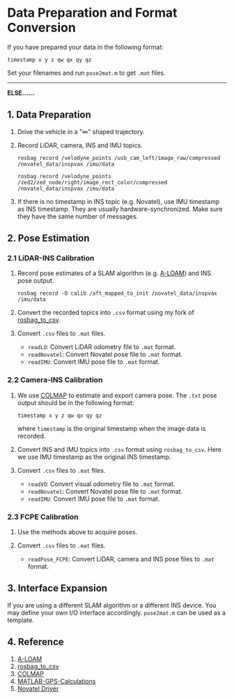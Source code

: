# Data Preparation and Format Conversion

If you have prepared your data in the following format:

```text
timestamp x y z qw qx qy qz
```

Set your filenames and run `pose2mat.m` to get `.mat` files.

------

**ELSE......**

## 1. Data Preparation

1. Drive the vehicle in a "$\infty$" shaped trajectory.
2. Record LiDAR, camera, INS and IMU topics.

    ```shell
    rosbag record /velodyne_points /usb_cam_left/image_raw/compressed /novatel_data/inspvax /imu/data
    ```

    ```shell
    rosbag record /velodyne_points /zed2/zed_node/right/image_rect_color/compressed /novatel_data/inspvax /imu/data
    ```

3. If there is no timestamp in INS topic (e.g. Novatel), use IMU timestamp as INS timestamp. They are usually hardware-synchronized. Make sure they have the same number of messages.

## 2. Pose Estimation

### 2.1 LiDAR-INS Calibration

1. Record pose estimates of a SLAM algorithm (e.g. [A-LOAM](https://github.com/HKUST-Aerial-Robotics/A-LOAM)) and INS pose output.

    ```shell
    rosbag record -O calib /aft_mapped_to_init /novatel_data/inspvax /imu/data
    ```

2. Convert the recorded topics into `.csv` format using my fork of [rosbag_to_csv](https://github.com/zxl19/rosbag_to_csv).
3. Convert `.csv` files to `.mat` files.

    - `readLO`: Convert LiDAR odometry file to `.mat` format.
    - `readNovatel`: Convert Novatel pose file to `.mat` format.
    - `readIMU`: Convert IMU pose file to `.mat` format.

### 2.2 Camera-INS Calibration

1. We use [COLMAP](https://github.com/colmap/colmap) to estimate and export camera pose. The `.txt` pose output should be in the following format:

    ```text
    timestamp x y z qw qx qy qz
    ```

    where `timestamp` is the original timestamp when the image data is recorded.

2. Convert INS and IMU topics into `.csv` format using `rosbag_to_csv`. Here we use IMU timestamp as the original INS timestamp.
3. Convert `.csv` files to `.mat` files.

    - `readVO`: Convert visual odometry file to `.mat` format.
    - `readNovatel`: Convert Novatel pose file to `.mat` format.
    - `readIMU`: Convert IMU pose file to `.mat` format.

### 2.3 FCPE Calibration

1. Use the methods above to acquire poses.
2. Convert `.csv` files to `.mat` files.

    - `readPose_FCPE`: Convert LiDAR, camera and INS pose files to `.mat` format.

## 3. Interface Expansion

If you are using a different SLAM algorithm or a different INS device. You may define your own I/O interface accordingly. `pose2mat.m` can be used as a template.

## 4. Reference

1. [A-LOAM](https://github.com/HKUST-Aerial-Robotics/A-LOAM)
2. [rosbag_to_csv](https://github.com/AtsushiSakai/rosbag_to_csv)
3. [COLMAP](https://github.com/colmap/colmap)
4. [MATLAB-GPS-Calculations](https://github.com/alexbuczynsky/MATLAB-GPS-Calculations)
5. [Novatel Driver](https://github.com/ros-drivers/novatel_span_driver/pull/10)
